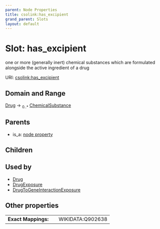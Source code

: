 ```yaml
---
parent: Node Properties
title: csolink:has_excipient
grand_parent: Slots
layout: default
---
```


# Slot: has_excipient


one or more (generally inert) chemical substances which are formulated alongside the active ingredient of a drug

URI: [csolink:has_excipient](https://w3id.org/csolink/vocab/has_excipient)

## Domain and Range

[Drug](Drug.md) ->  <sub>0..*</sub> [ChemicalSubstance](ChemicalSubstance.md)

## Parents

 *  is_a: [node property](node_property.md)

## Children


## Used by

 * [Drug](Drug.md)
 * [DrugExposure](DrugExposure.md)
 * [DrugToGeneInteractionExposure](DrugToGeneInteractionExposure.md)

## Other properties

|  |  |  |
| --- | --- | --- |
| **Exact Mappings:** | | WIKIDATA:Q902638 |

